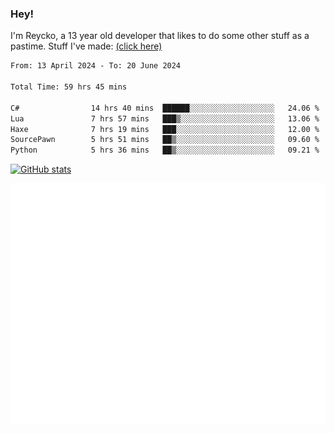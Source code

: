### Hey!
I'm Reycko, a 13 year old developer that likes to do some other stuff as a pastime.
Stuff I've made: [(click here)](https://pastebin.com/raw/QiNpEYja)

<!--START_SECTION:wakasection-->

```txt
From: 13 April 2024 - To: 20 June 2024

Total Time: 59 hrs 45 mins

C#                14 hrs 40 mins  ██████░░░░░░░░░░░░░░░░░░░   24.06 %
Lua               7 hrs 57 mins   ███▒░░░░░░░░░░░░░░░░░░░░░   13.06 %
Haxe              7 hrs 19 mins   ███░░░░░░░░░░░░░░░░░░░░░░   12.00 %
SourcePawn        5 hrs 51 mins   ██▒░░░░░░░░░░░░░░░░░░░░░░   09.60 %
Python            5 hrs 36 mins   ██▒░░░░░░░░░░░░░░░░░░░░░░   09.21 %
```

<!--END_SECTION:wakasection-->

[![GitHub stats](https://github-readme-stats.vercel.app/api?username=Reycko&show_icons=true&theme=dark&hide_title=true&count_private=true)](https://github.com/anuraghazra/github-readme-stats)

![Metrics](/github-metrics.svg)
